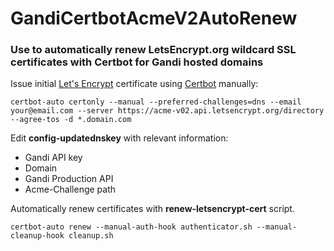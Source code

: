 # GandiCertbotAcmeV2AutoRenew

### Use to automatically renew LetsEncrypt.org wildcard SSL certificates with Certbot for Gandi hosted domains


Issue initial [Let's Encrypt](https://letsencrypt.org/) certificate using [Certbot](https://certbot.eff.org/) manually:
```
certbot-auto certonly --manual --preferred-challenges=dns --email your@email.com --server https://acme-v02.api.letsencrypt.org/directory --agree-tos -d *.domain.com
```

Edit **config-updatednskey** with relevant information:
- Gandi API key
- Domain
- Gandi Production API
- Acme-Challenge path

Automatically renew certificates with **renew-letsencrypt-cert** script.
```
certbot-auto renew --manual-auth-hook authenticator.sh --manual-cleanup-hook cleanup.sh
```

